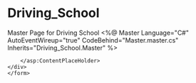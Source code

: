 Driving_School
==============

Master Page for Driving School
<%@ Master Language="C#" AutoEventWireup="true" CodeBehind="Master.master.cs" Inherits="Driving_School.Master" %>

<!DOCTYPE html PUBLIC "-//W3C//DTD XHTML 1.0 Transitional//EN" "http://www.w3.org/TR/xhtml1/DTD/xhtml1-transitional.dtd">

<html xmlns="http://www.w3.org/1999/xhtml">
<head runat="server">
    <title></title>
    <asp:ContentPlaceHolder ID="head" runat="server">
    </asp:ContentPlaceHolder>
</head>
<body>
    <form id="form1" runat="server">
    <div>
        <asp:ContentPlaceHolder ID="ContentPlaceHolder1" runat="server">
        
        </asp:ContentPlaceHolder>
    </div>
    </form>
</body>
</html>
